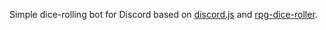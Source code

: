 Simple dice-rolling bot for Discord based on [discord.js](http://npmjs.com/discord.js) and [rpg-dice-roller](https://www.npmjs.com/package/rpg-dice-roller).
